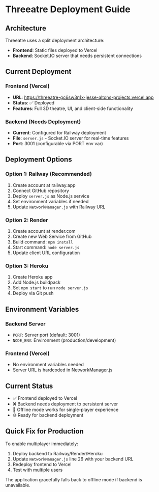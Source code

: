 # Threeatre Deployment Guide

## Architecture

Threeatre uses a split deployment architecture:
- **Frontend**: Static files deployed to Vercel
- **Backend**: Socket.IO server that needs persistent connections

## Current Deployment

### Frontend (Vercel)
- **URL**: https://threeatre-gc6sw3n1x-jesse-altons-projects.vercel.app
- **Status**: ✅ Deployed
- **Features**: Full 3D theatre, UI, and client-side functionality

### Backend (Needs Deployment)
- **Current**: Configured for Railway deployment
- **File**: `server.js` - Socket.IO server for real-time features
- **Port**: 3001 (configurable via PORT env var)

## Deployment Options

### Option 1: Railway (Recommended)
1. Create account at railway.app
2. Connect GitHub repository
3. Deploy `server.js` as Node.js service
4. Set environment variables if needed
5. Update `NetworkManager.js` with Railway URL

### Option 2: Render
1. Create account at render.com
2. Create new Web Service from GitHub
3. Build command: `npm install`
4. Start command: `node server.js`
5. Update client URL configuration

### Option 3: Heroku
1. Create Heroku app
2. Add Node.js buildpack
3. Set `npm start` to run `node server.js`
4. Deploy via Git push

## Environment Variables

### Backend Server
- `PORT`: Server port (default: 3001)
- `NODE_ENV`: Environment (production/development)

### Frontend (Vercel)
- No environment variables needed
- Server URL is hardcoded in NetworkManager.js

## Current Status

- ✅ Frontend deployed to Vercel
- ❌ Backend needs deployment to persistent server
- 🔌 Offline mode works for single-player experience
- 🌐 Ready for backend deployment

## Quick Fix for Production

To enable multiplayer immediately:

1. Deploy backend to Railway/Render/Heroku
2. Update `NetworkManager.js` line 26 with your backend URL
3. Redeploy frontend to Vercel
4. Test with multiple users

The application gracefully falls back to offline mode if backend is unavailable.
